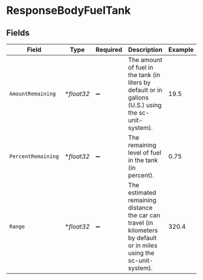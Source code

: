 # ResponseBodyFuelTank


## Fields

| Field                                                                                                                | Type                                                                                                                 | Required                                                                                                             | Description                                                                                                          | Example                                                                                                              |
| -------------------------------------------------------------------------------------------------------------------- | -------------------------------------------------------------------------------------------------------------------- | -------------------------------------------------------------------------------------------------------------------- | -------------------------------------------------------------------------------------------------------------------- | -------------------------------------------------------------------------------------------------------------------- |
| `AmountRemaining`                                                                                                    | **float32*                                                                                                           | :heavy_minus_sign:                                                                                                   | The amount of fuel in the tank (in liters by default or in gallons (U.S.) using the sc-unit-system).                 | 19.5                                                                                                                 |
| `PercentRemaining`                                                                                                   | **float32*                                                                                                           | :heavy_minus_sign:                                                                                                   | The remaining level of fuel in the tank (in percent).                                                                | 0.75                                                                                                                 |
| `Range`                                                                                                              | **float32*                                                                                                           | :heavy_minus_sign:                                                                                                   | The estimated remaining distance the car can travel (in kilometers by default or in miles using the sc-unit-system). | 320.4                                                                                                                |